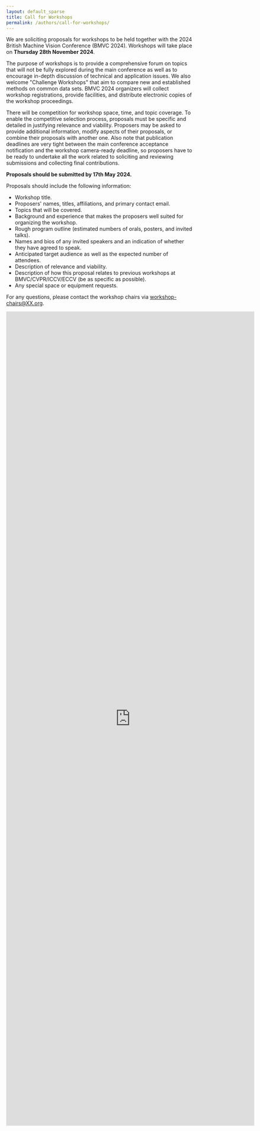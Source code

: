 ```yaml
---
layout: default_sparse
title: Call for Workshops
permalink: /authors/call-for-workshops/
---
```


We are soliciting proposals for workshops to be held together with the 2024 British Machine Vision Conference (BMVC 2024). Workshops will take place on **Thursday 28th November 2024**.

The purpose of workshops is to provide a comprehensive forum on topics that will not be fully explored during the main conference as well as to encourage in-depth discussion of technical and application issues. We also welcome "Challenge Workshops" that aim to compare new and established methods on common data sets. BMVC 2024 organizers will collect workshop registrations, provide facilities, and distribute electronic copies of the workshop proceedings.

There will be competition for workshop space, time, and topic coverage. To enable the competitive selection process, proposals must be specific and detailed in justifying relevance and viability. Proposers may be asked to provide additional information, modify aspects of their proposals, or combine their proposals with another one. Also note that publication deadlines are very tight between the main conference acceptance notification and the workshop camera-ready deadline, so proposers have to be ready to undertake all the work related to soliciting and reviewing submissions and collecting final contributions.

**Proposals should be submitted by 17th May 2024.**

Proposals should include the following information:
- Workshop title.
- Proposers' names, titles, affiliations, and primary contact email.
- Topics that will be covered.
- Background and experience that makes the proposers well suited for organizing the workshop.
- Rough program outline (estimated numbers of orals, posters, and invited talks).
- Names and bios of any invited speakers and an indication of whether they have agreed to speak.
- Anticipated target audience as well as the expected number of attendees.
- Description of relevance and viability.
- Description of how this proposal relates to previous workshops at BMVC/CVPR/ICCV/ECCV (be as specific as possible).
- Any special space or equipment requests.

For any questions, please contact the workshop chairs via [workshop-chairs@XX.org](mailto:workshop-chairs@XX.org).

<iframe src="https://forms.gle/V7nxEkMwWHtrD7286" width="670" height="2200" frameborder="0" marginheight="0" marginwidth="0">Loading…</iframe>
